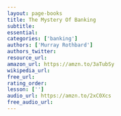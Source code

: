 ```yaml
---
layout: page-books
title: The Mystery Of Banking
subtitle: 
essential: 
categories: ['banking']
authors: ['Murray Rothbard']
authors_twitter: 
resource_url: 
amazon_url: https://amzn.to/3aTubSy
wikipedia_url: 
free_url: 
rating_order: 
lesson: ['']
audio_url: https://amzn.to/2xC0Xcs
free_audio_url: 
---
```

